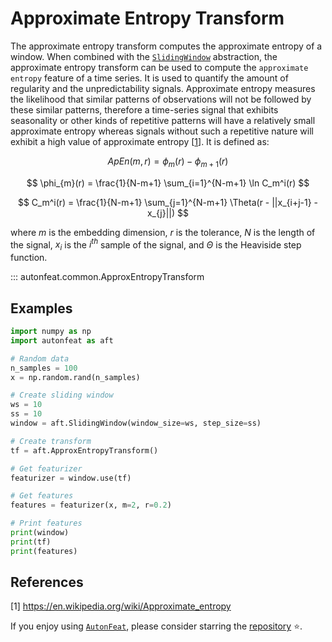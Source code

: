 <!-- 
Author(s): Dhruv Srikanth
Email(s): dsrikant (at) andrew (dot) cmu (dot) edu
Acknowledgements:
Copyright (c) 2023 Carnegie Mellon University, Auton Lab
This code is subject to the license terms contained in the code repo.
-->

# Approximate Entropy Transform

The approximate entropy transform computes the approximate entropy of a window. When combined with the [`SlidingWindow`](../core/fixed_window.md) abstraction, the approximate entropy transform can be used to compute the `approximate entropy` feature of a time series. It is used to quantify the amount of regularity and the unpredictability signals. Approximate entropy measures the likelihood that similar patterns of observations will not be followed by these similar patterns, therefore a time-series signal that exhibits seasonality or other kinds of repetitive patterns will have a relatively small approximate entropy whereas signals without such a repetitive nature will exhibit a high value of approximate entropy [[1](https://en.wikipedia.org/wiki/Approximate_entropy)]. It is defined as:

$$
ApEn(m, r) = \phi_{m}(r) - \phi_{m+1}(r)
$$

$$
\phi_{m}(r) = \frac{1}{N-m+1} \sum_{i=1}^{N-m+1} \ln C_m^i(r)
$$

$$
C_m^i(r) = \frac{1}{N-m+1} \sum_{j=1}^{N-m+1} \Theta(r - ||x_{i+j-1} - x_{j}||)
$$

where $m$ is the embedding dimension, $r$ is the tolerance, $N$ is the length of the signal, $x_i$ is the $i^{th}$ sample of the signal, and $\Theta$ is the Heaviside step function.

::: autonfeat.common.ApproxEntropyTransform
      

## Examples

```python
import numpy as np
import autonfeat as aft

# Random data
n_samples = 100
x = np.random.rand(n_samples)

# Create sliding window
ws = 10
ss = 10
window = aft.SlidingWindow(window_size=ws, step_size=ss)

# Create transform
tf = aft.ApproxEntropyTransform()

# Get featurizer
featurizer = window.use(tf)

# Get features
features = featurizer(x, m=2, r=0.2)

# Print features
print(window)
print(tf)
print(features)
```

## References

[1] https://en.wikipedia.org/wiki/Approximate_entropy

If you enjoy using [`AutonFeat`](../../index.md), please consider starring the [repository](https://github.com/autonlab/AutonFeat) ⭐️.